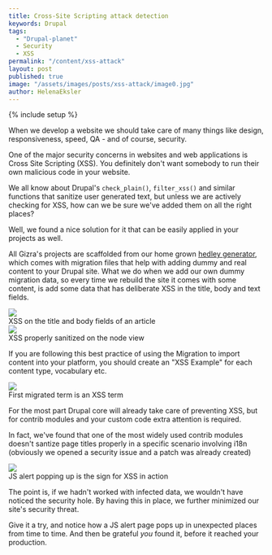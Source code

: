 ```yaml
---
title: Cross-Site Scripting attack detection
keywords: Drupal
tags:
  - "Drupal-planet"
  - Security
  - XSS
permalink: "/content/xss-attack"
layout: post
published: true
image: "/assets/images/posts/xss-attack/image0.jpg"
author: HelenaEksler
---
```



{% include setup %}

When we develop a website we should take care of many things like design, responsiveness, speed, QA - and of course, security.

One of the major security concerns in websites and web applications is Cross Site Scripting (XSS). You definitely don't want somebody to run their own malicious code in your website.

We all know about Drupal's `check_plain()`, `filter_xss()` and similar functions that sanitize user generated text, but unless we are actively checking for XSS, how can we be sure we've added them on all the right places?

Well, we found a nice solution for it that can be easily applied in your projects as well.

<!-- more -->

All Gizra's projects are scaffolded from our home grown [hedley generator](/content/yo-hedley/), which comes with migration files that help with adding dummy and real content to your Drupal site. What we do when we add our own dummy migration data, so every time we rebuild the site it comes with some content, is add some data that has deliberate XSS in the title, body and text fields.

<div class="thumbnail">
  <img src="{{BASE_PATH}}/assets/images/posts/xss-attack/image1.jpg">
  <div class="caption">XSS on the title and body fields of an article</div>
</div>
<div class="thumbnail">
  <img src="{{BASE_PATH}}/assets/images/posts/xss-attack/image2.jpg">
  <div class="caption">XSS properly sanitized on the node view</div>
</div>

If you are following this best practice of using the Migration to import content into your platform, you should create an "XSS Example" for each content type, vocabulary etc.

<div class="thumbnail">
  <img src="{{BASE_PATH}}/assets/images/posts/xss-attack/image3.jpg">
  <div class="caption">First migrated term is an XSS term</div>
</div>

For the most part Drupal core will already take care of preventing XSS, but for contrib modules and your custom code extra attention is required.

In fact, we've found that one of the most widely used contrib modules doesn't santize page titles properly in a specific scenario involving i18n (obviously we opened a security issue and a patch was already created)

<div class="thumbnail">
  <img src="{{BASE_PATH}}/assets/images/posts/xss-attack/image4.jpg">
  <div class="caption">JS alert popping up is the sign for XSS in action</div>
</div>

The point is, if we hadn't worked with infected data, we wouldn't have noticed the security hole. By having this in place, we further minimized our site's security threat.

Give it a try, and notice how a JS alert page pops up in unexpected places from time to time. And then be grateful _you_ found it, before it reached your production.
